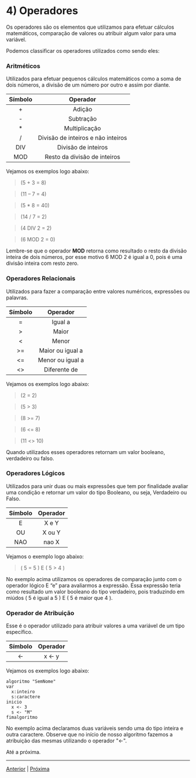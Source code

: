 # 4) Operadores

Os operadores são os elementos que utilizamos para efetuar cálculos matemáticos, comparação de valores ou atribuir algum valor para uma variável.

Podemos classificar os operadores utilizados como sendo eles:

### Aritméticos

Utilizados para efetuar pequenos cálculos matemáticos como a soma de dois números, a divisão de um número por outro e assim por diante.

| Símbolo    | Operador                           |
|:----------:|:----------------------------------:|
| +	         | Adição                             |
| -	         | Subtração                          |
| \*	     | Multiplicação                      |
| /	         | Divisão de inteiros e não inteiros |
| DIV	     | Divisão de inteiros                |
| MOD	     | Resto da divisão de inteiros       |

Vejamos os exemplos logo abaixo:

> (5 + 3 = 8)

> (11 – 7 = 4)

> (5 * 8 = 40)

> (14 / 7 = 2)

> (4 DIV 2 = 2)

> (6 MOD 2 = 0)

Lembre-se que o operador **MOD** retorna como resultado o resto da divisão inteira de dois números, por esse motivo 6 MOD 2 é igual a 0, pois é uma divisão inteira com resto zero.

### Operadores Relacionais

Utilizados para fazer a comparação entre valores numéricos, expressões ou palavras.

| Símbolo     | Operador        |
|:-----------:|:---------------:| 
|=	          |Igual a          |
|>	          |Maior            |
|<	          |Menor            |
|>=	          |Maior ou igual a |
|<=	          |Menor ou igual a |
|<>	          |Diferente de     |

Vejamos os exemplos logo abaixo:

> (2 = 2)

> (5 > 3)

> (8 >= 7)

> (6 <= 8)

> (11 <> 10)

Quando utilizados esses operadores retornam um valor booleano, verdadeiro ou falso.

### Operadores Lógicos

Utilizados para unir duas ou mais expressões que tem por finalidade avaliar uma condição e retornar um valor do tipo Booleano, ou seja, Verdadeiro ou Falso.

| Símbolo  	|  Operador |
|:---------:|:---------:|
|   E	    |  X e Y    |
|  OU	    |  X ou Y   |
|  NAO	    |  nao X    |

Vejamos o exemplo logo abaixo:

> ( 5 = 5 ) E ( 5 > 4 )

No exemplo acima utilizamos os operadores de comparação junto com o operador lógico E “e” para avaliarmos a expressão. Essa expressão teria como resultado um valor booleano do tipo verdadeiro, pois traduzindo em miúdos ( 5 é igual a 5 ) E ( 5 é maior que 4 ).

### Operador de Atribuição

Esse é o operador utilizado para atribuir valores a uma variável de um tipo específico.

| Símbolo  	| Operador  |
|:---------:|:---------:|
|    <-	    |   x <- y  |

Vejamos os exemplos logo abaixo:
```
algoritmo "SemNome"
var
  x:inteiro
  s:caractere
inicio
  x <- 3
  s <- "M"
fimalgoritmo
```
No exemplo acima declaramos duas variáveis sendo uma do tipo inteira e outra caractere. Observe que no início de nosso algoritmo fazemos a atribuição das mesmas utilizando o operador "<-".

Até a próxima.

---

[Anterior](https://github.com/jefersonrodrigostefani/logica-e-algoritmos/blob/main/03.md) | [Próxima](https://github.com/jefersonrodrigostefani/logica-e-algoritmos/blob/main/05.md)
